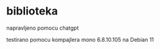 # biblioteka


napravljeno pomocu chatgpt 


testirano pomocu kompajlera mono 6.8.10.105 na Debian 11



